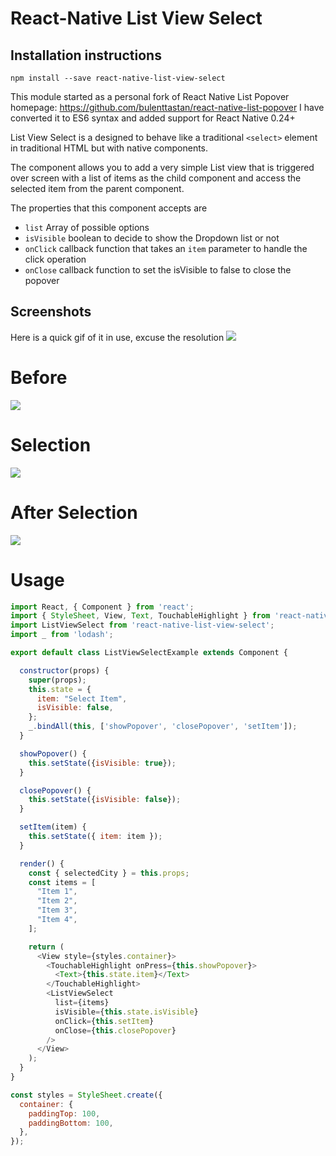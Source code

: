 # React-Native List View Select

## Installation instructions

`npm install --save react-native-list-view-select`

This module started as a personal fork of React Native List Popover homepage: https://github.com/bulenttastan/react-native-list-popover I have converted it to ES6 syntax and added support for React Native 0.24+

List View Select is a designed to behave like a traditional `<select>` element in traditional HTML but with native components.

The <ListViewSelect/> component allows you to add a very simple List view that is triggered over screen with a list of items as the child component and access the selected item from the parent component.

The properties that this component accepts are
* `list` Array of possible options
* `isVisible` boolean to decide to show the Dropdown list or not
* `onClick` callback function that takes an `item` parameter to handle the click operation
* `onClose` callback function to set the isVisible to false to close the popover


## Screenshots
Here is a quick gif of it in use, excuse the resolution
![](http://i.imgur.com/yzgYcNG.gif)
# Before
![](http://i.imgur.com/qK359Tm.png)
# Selection
![](http://i.imgur.com/niPxpss.png)
# After Selection
![](http://i.imgur.com/PVtsExi.png)


# Usage

```js
import React, { Component } from 'react';
import { StyleSheet, View, Text, TouchableHighlight } from 'react-native';
import ListViewSelect from 'react-native-list-view-select';
import _ from 'lodash';

export default class ListViewSelectExample extends Component {

  constructor(props) {
    super(props);
    this.state = {
      item: "Select Item",
      isVisible: false,
    };
    _.bindAll(this, ['showPopover', 'closePopover', 'setItem']);
  }

  showPopover() {
    this.setState({isVisible: true});
  }

  closePopover() {
    this.setState({isVisible: false});
  }

  setItem(item) {
    this.setState({ item: item });
  }

  render() {
    const { selectedCity } = this.props;
    const items = [
      "Item 1",
      "Item 2",
      "Item 3",
      "Item 4",
    ];

    return (
      <View style={styles.container}>
        <TouchableHighlight onPress={this.showPopover}>
          <Text>{this.state.item}</Text>
        </TouchableHighlight>
        <ListViewSelect
          list={items}
          isVisible={this.state.isVisible}
          onClick={this.setItem}
          onClose={this.closePopover}
        />
      </View>
    );
  }
}

const styles = StyleSheet.create({
  container: {
    paddingTop: 100,
    paddingBottom: 100,
  },
});
```
